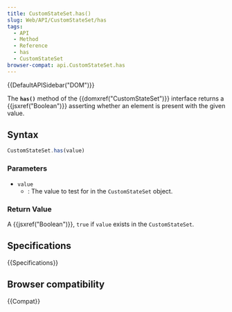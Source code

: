 ```yaml
---
title: CustomStateSet.has()
slug: Web/API/CustomStateSet/has
tags:
  - API
  - Method
  - Reference
  - has
  - CustomStateSet
browser-compat: api.CustomStateSet.has
---
```

{{DefaultAPISidebar("DOM")}}

The **`has()`** method of the {{domxref("CustomStateSet")}} interface returns a {{jsxref("Boolean")}} asserting whether an element is present with the given value.

## Syntax

```js
CustomStateSet.has(value)
```

### Parameters

- `value`
  - : The value to test for in the `CustomStateSet` object.

### Return Value

A {{jsxref("Boolean")}}, `true` if `value` exists in the `CustomStateSet`.

## Specifications

{{Specifications}}

## Browser compatibility

{{Compat}}
